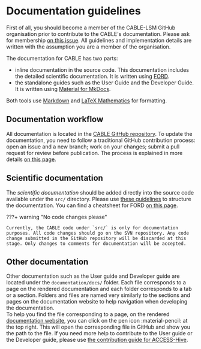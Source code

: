 # Documentation guidelines

First of all, you should become a member of the CABLE-LSM GitHub organisation prior to contribute to the CABLE's documentation. Please ask for membership [on this issue][cable-lsm-join]. All guidelines and implementation details are written with the assumption you are a member of the organisation.

The documentation for CABLE has two parts:

- inline documentation in the source code. This documentation includes the detailed scientific documentation. It is written using [FORD][ford].
- the standalone guides such as the User Guide and the Developer Guide. It is written using [Material for MkDocs][material].

Both tools use [Markdown][cheat-sheets] and [LaTeX Mathematics][latex-maths] for formatting. 

## Documentation workflow
All documentation is located in the [CABLE GitHub repository][cable-repo]. To update the documentation, you need to follow a traditional GitHub contribution process: open an issue and a new branch; work on your changes; submit a pull request for review before publication. The process is explained in more details [on this page][git-process].

## Scientific documentation
The *scientific documentation* should be added directly into the source code available under the `src/` directory. Please use [these guidelines][api-guidelines] to structure the documentation. You can find a cheatsheet for FORD [on this page][cheat-sheets].

???+ warning "No code changes please"
    
    Currently, the CABLE code under `src/` is only for documentation purposes. All code changes should go on the SVN repository. Any code change submitted in the GitHub repository will be discarded at this stage. Only changes to comments for documentation will be accepted.

## Other documentation
Other documentation such as the User guide and Developer guide are located under the `documentation/docs/` folder. Each file corresponds to a page on the rendered documentation and each folder corresponds to a tab or a section. Folders and files are named very similarly to the sections and pages on the documentation website to help navigation when developing the documentation.  
To help you find the file corresponding to a page, on the rendered [documentation website][doc-pages], you can click on the pen icon :material-pencil: at the top right. This will open the corresponding file in GitHub and show you the path to the file. If you need more help to contribute to the User guide or the Developer guide, please use [the contribution guide for ACCESS-Hive][Hive-contribute].



[ford]: https://forddocs.readthedocs.io/en/latest/index.html
[material]: https://squidfunk.github.io/mkdocs-material/
[cable-repo]: https://github.com/CABLE-LSM/CABLE
[git-process]: ../git_process.md
[latex-maths]: https://en.wikibooks.org/wiki/LaTeX/Mathematics
[cheat-sheets]: cheat_sheets.md
[api-guidelines]: science_doc.md
[doc-pages]: https://cable-lsm.github.io/CABLE
[Hive-contribute]: https://access-hive.org.au/about/contribute/
[cable-lsm-join]: https://github.com/CABLE-LSM/CABLE/issues/110

